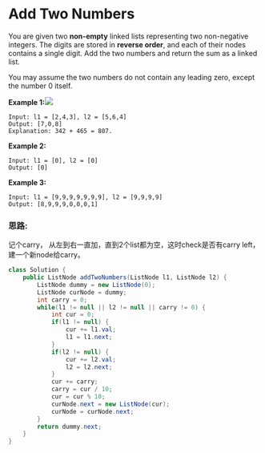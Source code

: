 # Add Two Numbers



You are given two **non-empty** linked lists representing two non-negative integers. The digits are stored in **reverse order**, and each of their nodes contains a single digit. Add the two numbers and return the sum as a linked list.

You may assume the two numbers do not contain any leading zero, except the number 0 itself.

**Example 1:**![](https://assets.leetcode.com/uploads/2020/10/02/addtwonumber1.jpg)

```text
Input: l1 = [2,4,3], l2 = [5,6,4]
Output: [7,0,8]
Explanation: 342 + 465 = 807.
```

**Example 2:**

```text
Input: l1 = [0], l2 = [0]
Output: [0]
```

**Example 3:**

```text
Input: l1 = [9,9,9,9,9,9,9], l2 = [9,9,9,9]
Output: [8,9,9,9,0,0,0,1]
```

### 思路:

记个carry， 从左到右一直加，直到2个list都为空，这时check是否有carry left，建一个新node给carry。

```java
class Solution {
    public ListNode addTwoNumbers(ListNode l1, ListNode l2) {
        ListNode dummy = new ListNode(0);
        ListNode curNode = dummy;
        int carry = 0;
        while(l1 != null || l2 != null || carry != 0) {
            int cur = 0;
            if(l1 != null) {
                cur += l1.val;
                l1 = l1.next;
            }
            if(l2 != null) {
                cur += l2.val;
                l2 = l2.next;
            }
            cur += carry;
            carry = cur / 10;
            cur = cur % 10;
            curNode.next = new ListNode(cur);
            curNode = curNode.next;
        }
        return dummy.next;
    }
}
```

